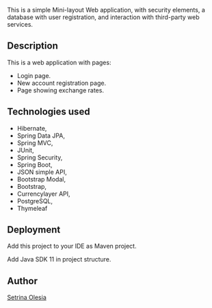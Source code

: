 This is a simple Mini-layout Web application, with security elements, a database with user registration, and interaction with third-party web services.

## Description
This is a web application with pages:
*	Login page.
*	New account registration page.
*	Page showing exchange rates.

## Technologies used
*	Hibernate,
*	Spring Data JPA,
*	Spring MVC,
*	JUnit,
*	Spring Security,
*	Spring Boot,
*	JSON simple API, 
*	Bootstrap Modal,
*	Bootstrap,
*	Currencylayer API,
*	PostgreSQL,
*	Thymeleaf

## Deployment
Add this project to your IDE as Maven project.

Add Java SDK 11 in project structure.

## Author
 [Setrina Olesia](setrina527@gmail.com)
